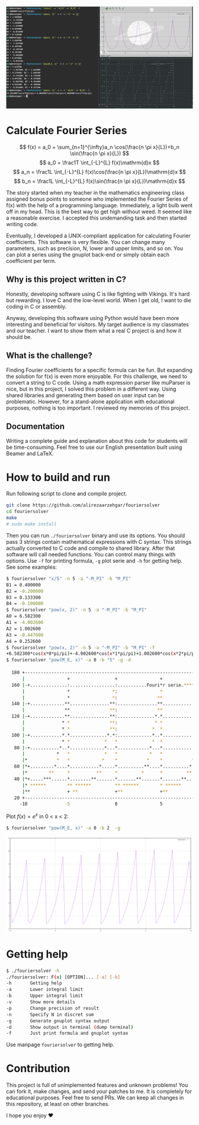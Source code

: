 ![demo](img/demo.png)
# Calculate Fourier Series

$$ f(x) = a_0 + \sum_{n=1}^{\infty}a_n \cos(\frac{n \pi x}{L})+b_n \sin(\frac{n \pi x}{L}) $$
$$ a_0 = \frac1T \int_{-L}^{L} f(x)\mathrm{d}x $$
$$ a_n = \frac1L \int_{-L}^{L} f(x)\cos(\frac{n \pi x}{L})\mathrm{d}x $$
$$ b_n = \frac1L \int_{-L}^{L} f(x)\sin(\frac{n \pi x}{L})\mathrm{d}x $$

The story started when my teacher in the mathematics engineering class assigned 
bonus points to someone who implemented the Fourier Series of f(x) with the 
help of a programming language. Immediately, a light bulb went off in my 
head. This is the best way to get high without weed. It seemed like a 
reasonable exercise. I accepted this undemanding task and then started 
writing code.

Eventually, I developed a UNIX-compliant application for calculating Fourier 
coefficients. This software is very flexible. You can change many parameters, 
such as precision, N, lower and upper limits, and so on. You can plot a 
series using the gnuplot back-end or simply obtain each coefficient per term.

## Why is this project written in C?
Honestly, developing software using C is like fighting with Vikings. It's hard 
but rewarding. I love C and the low-level world. When I get old, I want to 
die coding in C or assembly.

Anyway, developing this software using Python would have been more interesting 
and beneficial for visitors. My target audience is my classmates and our 
teacher. I want to show them what a real C project is and how it should be.

## What is the challenge?
Finding Fourier coefficients for a specific formula can be fun. But expanding 
the solution for f(x) is even more enjoyable. For this challenge, we need to 
convert a string to C code. Using a math expression parser like muParser is 
nice, but in this project, I solved this problem in a different way. Using 
shared libraries and generating them based on user input can be problematic. 
However, for a stand-alone application with educational purposes, nothing is 
too important. I reviewed my memories of this project.

## Documentation
Writing a complete guide and explanation about this code for students will 
be time-consuming. Feel free to use our English presentation built using 
Beamer and LaTeX.

# How to build and run

Run following script to clone and compile project.

```bash
git clone https://github.com/alirezaarzehgar/fouriersolver
cd fouriersolver
make
# sudo make install
```

Then you can run `./fouriersolver` binary and use its options.
You should pass 3 strings contain mathematical expressions with C syntax.
This strings actually converted to C code and compile to shared library.
After that software will call needed functions. You can control many things with
options. Use `-f` for printing formula, `-g` plot serie and `-h` for getting help.
See some examples:

```bash
$ fouriersolver "x/5" -n 5 -a "-M_PI" -b "M_PI"
B1 = 0.400000
B2 = -0.200000
B3 = 0.133300
B4 = -0.100000
$ fouriersolver "pow(x, 2)" -n 5 -a "-M_PI" -b "M_PI"
A0 = 6.582300
A1 = -4.002600
A2 = 1.002600
A3 = -0.447000
A4 = 0.252600
$ fouriersolver "pow(x, 2)" -n 5 -a "-M_PI" -b "M_PI" -f
+6.582300*cos(x*0*pi/pi)+-4.002600*cos(x*1*pi/pi)+1.002600*cos(x*2*pi/pi)+-0.447000*cos(x*3*pi/pi)+0.252600*cos(x*4*pi/pi)
$ fouriersolver "pow(M_E, x)" -a 0 -b "5" -g -d

  180 +--------------------------------------------------------------------+   
      |                +                 +                +                |   
  160 |-+..............:.................:...........Fouri*r serie.*******-|   
      |                *                *:                *                |   
      |                *                *:               **               *|   
  140 |-+.............**...............**:...............**..............+*|   
      |               **               **:               **               *|   
  120 |-+.............**...............**:..............*.*..............+*|   
      |              * *               **:              * *               *|   
      |              * *               **:             *  *              * |   
  100 |-+............*.*..............*.*:.............*..*..............*-|   
      |              * *             *   *             *  *             *  |   
   80 |-+...........*..*.............*...*............*...*.............*+-|   
      |            *   *             *   *            *   *            *   |   
      |*           *   *            *    *           *    *           *    |   
   60 |*+.........*....*...........*.....*..........**....*..........*...+-|   
      |*        **     *          **     *         *      *         **     |   
   40 |*+.....***......*........**.......*.......**.......*.......**.....+-|   
      |* ******        ** ******         ** ******        * ******         |   
      |**              + **              +**              +**              |   
   20 +--------------------------------------------------------------------+   
     -10              -5                 0                5                10  
```

Plot $f(x) = e^x$ in 0 < x < 2:
```bash
$ fouriersolver "pow(M_E, x)" -a 0 -b 2  -g
```
![Fourier Serie for e^x](img/plot.png)

# Getting help

```bash
$ ./fouriersolver -h
./fouriersolver: F(x) [OPTION]... [-a] [-b]
-h       Getting help
-a       Lower integral limit
-b       Upper integral limit
-v       Show more details
-p       Change precision of result
-n       Specify N in discret sum
-g       Generate gnuplot syntax output
-d       Show output in terminal (dump terminal)
-f       Just print formula and gnuplot syntax
```

Use manpage `fouriersolver` to getting help.

# Contribution
This project is full of unimplemented features and unknown problems! You can 
fork it, make changes, and send your patches to me. It is completely for 
educational purposes. Feel free to send PRs. We can keep all changes in this 
repository, at least on other branches.

I hope you enjoy ❤‍
